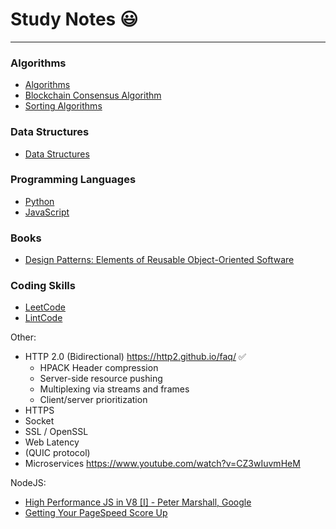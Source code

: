 # Study Notes 😃
---

### Algorithms
  * [Algorithms](https://github.com/dalinhuang99/Study-Notes/blob/master/Algorithms/Algorithms.md)
  * [Blockchain Consensus Algorithm](https://github.com/dalinhuang99/Study-Notes/blob/master/Algorithms/Blockchain_Consensus_Algorithm.md)
  * [Sorting Algorithms](https://github.com/dalinhuang99/Study-Notes/blob/master/Algorithms/Sorting_Algorithms.md)

### Data Structures
  * [Data Structures](https://github.com/dalinhuang99/Study-Notes/blob/master/Data%20Structures/Data_Structures.md)

### Programming Languages
  * [Python](https://github.com/dalinhuang99/Study-Notes/blob/master/Programming%20Languages/Python.md)
  * [JavaScript](https://github.com/dalinhuang99/Study-Notes/blob/master/Programming%20Languages/JavaScript.md)

### Books
  * [Design Patterns: Elements of Reusable Object-Oriented Software](https://github.com/dalinhuang99/Study-Notes/blob/master/books/Erich%20Gamma%2C%20Richard%20Helm%2C%20Ralph%20Johnson%2C%20John%20M.%20Vlissides-Design%20Patterns_%20Elements%20of%20Reusable%20Object-Oriented%20Software%20%20-Addison-Wesley%20Professional%20(1994).pdf)

### Coding Skills
  * [LeetCode](https://github.com/dalinhuang99/LeetCode)
  * [LintCode](https://www.lintcode.com/)

Other:

* HTTP 2.0 (Bidirectional) https://http2.github.io/faq/ ✅
  - HPACK Header compression
  - Server-side resource pushing
  - Multiplexing via streams and frames
  - Client/server prioritization
* HTTPS
* Socket
* SSL / OpenSSL
* Web Latency
* (QUIC protocol)
* Microservices https://www.youtube.com/watch?v=CZ3wIuvmHeM

NodeJS:
* [High Performance JS in V8 [I] - Peter Marshall, Google](https://www.youtube.com/watch?v=YqOhBezMx1o)
* [Getting Your PageSpeed Score Up](https://www.youtube.com/watch?v=pNKnhBIVj4w)

